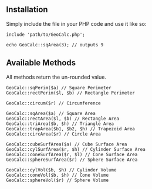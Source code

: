 ## Installation

Simply include the file in your PHP code and use it like so:

```
include 'path/to/GeoCalc.php';

echo GeoCalc::sqArea(3); // outputs 9
```

## Available Methods

All methods return the un-rounded value.

```
GeoCalc::sqPerim($a) // Square Perimeter
GeoCalc::rectPerim($l, $b) // Rectangle Perimeter

GeoCalc::circum($r) // Circumference

GeoCalc::sqArea($a) // Square Area
GeoCalc::rectArea($l, $b) // Rectangle Area
GeoCalc::triArea($b, $h) // Triangle Area
GeoCalc::trapArea($b1, $b2, $h) // Trapezoid Area
GeoCalc::circArea($r) // Circle Area

GeoCalc::cubeSurfArea($a) // Cube Surface Area
GeoCalc::cylSurfArea($r, $h) // Cylinder Surface Area
GeoCalc::coneSurfArea($r, $l) // Cone Surface Area
GeoCalc::sphereSurfArea($r) // Sphere Surface Area

GeoCalc::cylVol($b, $h) // Cylinder Volume
GeoCalc::coneVol($b, $h) // Cone Volume
GeoCalc::sphereVol($r) // Sphere Volume
```